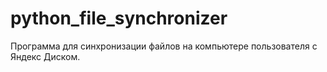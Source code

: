 # python_file_synchronizer
Программа для синхронизации файлов на компьютере пользователя с Яндекс Диском.
